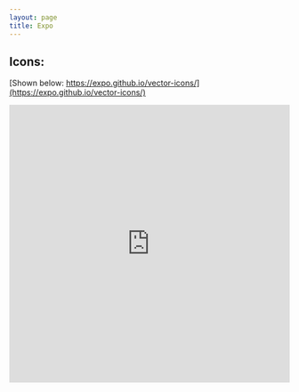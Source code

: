 ```yaml
---
layout: page
title: Expo
---
```


## Icons:
[Shown below: https://expo.github.io/vector-icons/](https://expo.github.io/vector-icons/)
<iframe width="100%" height="500px" src="https://expo.github.io/vector-icons/" frameborder="0"
allowfullscreen></iframe>


